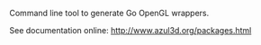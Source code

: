 Command line tool to generate Go OpenGL wrappers.

See documentation online:
  http://www.azul3d.org/packages.html

